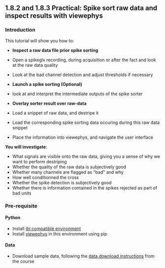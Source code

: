 ## 1.8.2 and 1.8.3 Practical: Spike sort raw data and inspect results with viewephys

### Introduction
This tutorial will show you how to:

- **Inspect a raw data file prior spike sorting**
- Open a spikeglx recording, during acquisition or after the fact and look at the raw data quality
- Look at the bad channel detection and adjust thresholds if necessary

- **Launch a spike sorting (Optional)**
- look at and interpret the intermediate outputs of the spike sorter

- **Overlay sorter result over raw-data**
- Load a snippet of raw data, and destripe it
- Load the corresponding spike sorting data occuring during this raw data snippet
- Place the information into viewephys, and navigate the user interface


**You will investigate**:
- What signals are visible onto the raw data, giving you a sense of why we want to perform destriping
- Whether the quality of the raw data is subjectively good
- Whether many channels are flagged as "bad" and why
- How well conditionned the cross
- Whether the spike detection is subjectively good
- Whether there is information contained in the spikes rejected as part of bad units

### Pre-requisite

#### Python
- Install [ibl compatible environment](https://github.com/int-brain-lab/neuropixels_course_2024/blob/main/installation/README.md)
- Install [viewephys](https://github.com/int-brain-lab/viewephys) in this environment using pip

#### Data
- Download sample data, following the [data download instructions](https://github.com/int-brain-lab/neuropixels_course_2024/tree/main/data_access) from the course
